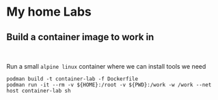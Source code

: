 # My home Labs

## Build a container image to work in
<br/>

Run a small `alpine linux` container where we can install tools we need <br/>

```
podman build -t container-lab -f Dockerfile
podman run -it --rm -v ${HOME}:/root -v ${PWD}:/work -w /work --net host container-lab sh
```